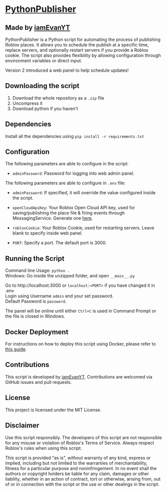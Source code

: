 # [PythonPublisher](https://github.com/iamEvanYT/PythonPublisher)
## Made by [iamEvanYT](https://github.com/iamEvanYT)

PythonPublisher is a Python script for automating the process of publishing Roblox places. It allows you to schedule the publish at a specific time, replace servers, and optionally restart servers if you provide a Roblox cookie. The script also provides flexibility by allowing configuration through environment variables or direct input.

Version 2 introduced a web panel to help schedule updates!

## Downloading the script
1. Download the whole repository as a `.zip` file
2. Uncompress it
3. Download python if you haven't

## Dependencies

Install all the dependencies using `pip install -r requirements.txt`

## Configuration

The following parameters are able to configure in the script:

- `adminPassword`: Password for logging into web admin panel.

The following parameters are able to configure in `.env` file:

- `adminPassword`: If specified, it will override the value configured inside the script.

- `openCloudApiKey`: Your Roblox Open Cloud API key, used for saving/publishing the place file & firing events through MessagingService. Generate one [here](https://create.roblox.com/dashboard/credentials).

- `robloxCookie`: Your Roblox Cookie, used for restarting servers. Leave blank to specify inside web panel.

- `PORT`: Specify a port. The default port is 3000.

## Running the Script

Command line Usage: `python .`<br>
Windows: Go inside the unzipped folder, and open `__main__.py`

Go to http://localhost:3000 or `localhost:<PORT>` if you have changed it in .env
<br>Login using Username `admin` and your set password.<br>
Default Password is `password`.

The panel will be online until either `Ctrl+C` is used in Command Prompt or the file is closed in Windows.

## Docker Deployment
For instructions on how to deploy this script using Docker, please refer to [this guide](/deployment-guides/docker.md).

## Contributions

This script is developed by [iamEvanYT](https://github.com/iamEvanYT). Contributions are welcomed via GitHub issues and pull requests.

## License

This project is licensed under the MIT License.

## Disclaimer

Use this script responsibly. The developers of this script are not responsible for any misuse or violation of Roblox's Terms of Service. Always respect Roblox's rules when using this script.

This script is provided "as is", without warranty of any kind, express or implied, including but not limited to the warranties of merchantability, fitness for a particular purpose and noninfringement. In no event shall the authors or copyright holders be liable for any claim, damages or other liability, whether in an action of contract, tort or otherwise, arising from, out of or in connection with the script or the use or other dealings in the script.
